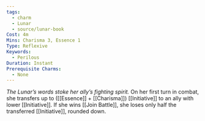 ```yaml
---
tags:
  - charm
  - Lunar
  - source/lunar-book
Cost: 4m
Mins: Charisma 3, Essence 1
Type: Reflexive
Keywords:
  - Perilous
Duration: Instant
Prerequisite Charms:
  - None
---
```

*The Lunar’s words stoke her ally’s fighting spirit.*
On her first turn in combat, she transfers up to ([[Essence]] + [[Charisma]]) [[Initiative]] to an ally with lower [[Initiative]]. If she wins [[Join Battle]], she loses only half the transferred [[Initiative]], rounded down.